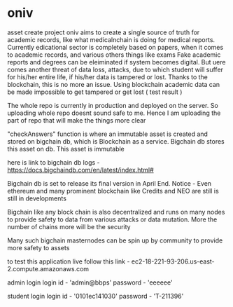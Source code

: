 # oniv
asset create 
project oniv aims to create a single source of truth for academic records, like what medicalnchain is doing for medical reports.
Currently edicational sector is completely based on papers, when it comes to academic records, and various others things like exams
Fake academic reports and degrees can be eleiminated if system becomes digital. But uere comes another threat of data loss, attacks, due to which student will suffer for his/her entire life, if his/her data is tampered or lost. Thanks to the blockchain, this is no more an issue. Using blockchain academic data can be made impossible to get tampered or get lost 
 ( test result )


The whole repo is currently in production and deployed on the server. So uploading whole repo doesnt sound safe to me. Hence I am uploading the part of repo that will make the things more clear

"checkAnswers" function is where an immutable asset is created and stored on bigchain db, which is Blockchain as a service.
Bigchain db stores this asset on db. This asset is immutable

here is link to bigchain db logs - https://docs.bigchaindb.com/en/latest/index.html#

Bigchain db is set to release its final version in April End.
Notice - Even ethereum and many prominent blockchain like Credits and NEO are still is still in developments

Bigchain like any block chain is also decentralized and runs on many nodes to provide safety to data from various attacks or data mutation. More the number of chains more will be the security

Many such bigchain masternodes can be spin up by community to provide more safety to assets

to test this application live follow this link -
ec2-18-221-93-206.us-east-2.compute.amazonaws.com

admin login
login id - 'admin@bbps'
password - 'eeeeee'

student login
login id - '0101ec141030'
password - 'T-211396'

